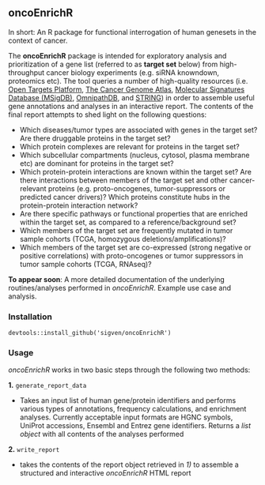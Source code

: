 ## oncoEnrichR

In short: An R package for functional interrogation of human genesets in the context of cancer.

The **oncoEnrichR** package is intended for exploratory analysis and prioritization of a gene list (referred to as **target set** below) from high-throughput cancer biology experiments (e.g. siRNA knowndown, proteomics etc). The tool queries a number of high-quality resources (i.e. [Open Targets Platform](https://targetvalidation.org), [The Cancer Genome Atlas](https://portal.gdc.cancer.gov/), [Molecular Signatures Database (MSigDB)](http://software.broadinstitute.org/gsea/msigdb/index.jsp), [OmnipathDB](http://omnipathdb.org), and [STRING](https://string-db.org)) in order to assemble useful gene annotations and analyses in an interactive report. The contents of the final report attempts to shed light on the following questions:

  * Which diseases/tumor types are associated with genes in the target set? Are there druggable proteins in the target set?
  * Which protein complexes are relevant for proteins in the target set?
  * Which subcellular compartments (nucleus, cytosol, plasma membrane etc) are dominant for proteins in the target set?
  * Which protein-protein interactions are known within the target set? Are there interactions between members of the target set and other cancer-relevant proteins (e.g. proto-oncogenes, tumor-suppressors or predicted cancer drivers)? Which proteins constitute hubs in the protein-protein interaction network?
  * Are there specific pathways or functional properties that are enriched within the target set, as compared to a reference/background set?
  * Which members of the target set are frequently mutated in tumor sample cohorts (TCGA, homozygous deletions/amplifications)?
  * Which members of the target set are co-expressed (strong negative or positive correlations) with proto-oncogenes or tumor suppressors in tumor sample cohorts (TCGA, RNAseq)?

**To appear soon**: A more detailed documentation of the underlying routines/analyses performed in _oncoEnrichR_. Example use case and analysis.

### Installation

`devtools::install_github('sigven/oncoEnrichR')`

### Usage

_oncoEnrichR_ works in two basic steps through the following two methods:

   __1.__ `generate_report_data`
  * Takes an input list of human gene/protein identifiers and performs various types of annotations, frequency calculations, and enrichment analyses. Currently acceptable input formats are HGNC symbols, UniProt accessions, Ensembl and Entrez gene identifiers. Returns a *list object* with all contents of the analyses performed

  __2.__ `write_report`

* takes the contents of the report object retrieved in _1)_ to assemble a structured and interactive _oncoEnrichR_ HTML report
